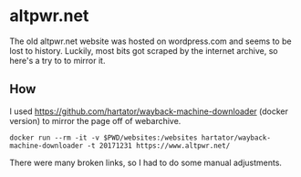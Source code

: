 # altpwr.net
The old altpwr.net website was hosted on wordpress.com and seems to be lost to history. Luckily, most bits got scraped by the internet archive, so here's a try to to mirror it.

## How
I used https://github.com/hartator/wayback-machine-downloader (docker version) to mirror the page off of webarchive.

```
docker run --rm -it -v $PWD/websites:/websites hartator/wayback-machine-downloader -t 20171231 https://www.altpwr.net/
```

There were many broken links, so I had to do some manual adjustments.
